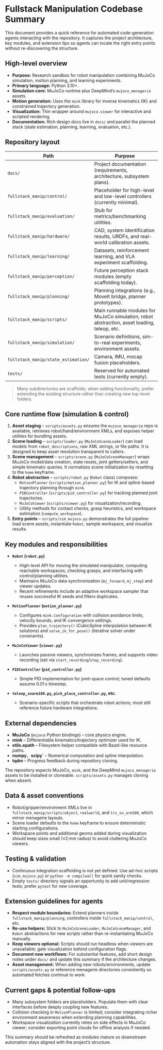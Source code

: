 # Fullstack Manipulation Codebase Summary

This document provides a quick reference for automated code-generation agents interacting with the repository. It captures the project architecture, key modules, and extension tips so agents can locate the right entry points without re-discovering the structure.

## High-level overview

- **Purpose:** Research sandbox for robot manipulation combining MuJoCo simulation, motion planning, and learning experiments.
- **Primary language:** Python 3.10+.
- **Simulation core:** MuJoCo runtime plus DeepMind’s `mujoco_menagerie` assets.
- **Motion generation:** Uses the `mink` library for inverse kinematics (IK) and constrained trajectory generation.
- **Visualization:** Thin wrapper around `mujoco.viewer` for interactive and scripted rendering.
- **Documentation:** Rich design docs live in `docs/` and parallel the planned stack (state estimation, planning, learning, evaluation, etc.).

## Repository layout

| Path | Purpose |
| --- | --- |
| `docs/` | Project documentation (requirements, architecture, subsystem plans). |
| `fullstack_manip/control/` | Placeholder for high-level and low-level controllers (currently minimal). |
| `fullstack_manip/evaluation/` | Stub for metrics/benchmarking utilities. |
| `fullstack_manip/hardware/` | CAD, system identification results, URDFs, and real-world calibration assets. |
| `fullstack_manip/learning/` | Datasets, reinforcement learning, and VLA experiment scaffolding. |
| `fullstack_manip/perception/` | Future perception stack modules (empty scaffolding today). |
| `fullstack_manip/planning/` | Planning integrations (e.g., MoveIt bridge, planner prototypes). |
| `fullstack_manip/scripts/` | Main runnable modules for MuJoCo simulation, robot abstraction, asset loading, teleop, etc. |
| `fullstack_manip/simulation/` | Scenario definitions, sim-to-real experiments, environment assets. |
| `fullstack_manip/state_estimation/` | Camera, IMU, mocap fusion placeholders. |
| `tests/` | Reserved for automated tests (currently empty). |

> Many subdirectories are scaffolds; when adding functionality, prefer extending the existing structure rather than creating new top-level folders.

## Core runtime flow (simulation & control)

1. **Asset staging** – `scripts/assets.py` ensures the `mujoco_menagerie` repo is available, retrieves robot/hand/environment XMLs, and exposes helper utilities for bundling assets.
2. **Scene loading** – `scripts/loader.py` (`MuJoCoSceneLoader`) can load models from `robot_descriptions`, raw XML strings, or file paths. It is designed to keep asset resolution transparent to callers.
3. **Scene management** – `scripts/scene.py` (`MuJoCoSceneManager`) wraps MuJoCo model/data creation, state resets, joint getters/setters, and simple kinematic queries. It normalizes scene initialization by resetting to the `home` keyframe.
4. **Robot abstraction** – `scripts/robot.py` (`Robot` class) composes:
   - `MotionPlanner` (`scripts/motion_planner.py`) for IK and spline-based trajectory planning through `mink`.
   - `PIDController` (`scripts/pid_controller.py`) for tracking planned joint trajectories.
   - `MuJoCoViewer` (`scripts/viewer.py`) for visualization/recording.
   - Utility methods for contact checks, grasp heuristics, and workspace estimation (`compute_workspace`).
5. **Entry points** – `scripts/sim_mujoco.py` demonstrates the full pipeline: load scene assets, instantiate `Robot`, sample workspace, and visualize results.

## Key modules and responsibilities

- **`Robot` (`robot.py`)**
  - High-level API for moving the simulated manipulator, computing reachable workspaces, checking grasps, and interfacing with control/planning utilities.
  - Maintains MuJoCo data synchronization (`mj_forward`, `mj_step`) and viewer updates.
  - Recent refinements include an adaptive workspace sampler that reuses successful IK seeds and filters duplicates.

- **`MotionPlanner` (`motion_planner.py`)**
  - Configures `mink.Configuration` with collision avoidance limits, velocity bounds, and IK convergence settings.
  - Provides `plan_trajectory()` (CubicSpline interpolation between IK solutions) and `solve_ik_for_pose()` (iterative solver under constraints).

- **`MuJoCoViewer` (`viewer.py`)**
  - Launches passive viewers, synchronizes frames, and supports video recording (set via `start_recording`/`stop_recording`).

- **`PIDController` (`pid_controller.py`)**
  - Simple PID implementation for joint-space control; tuned defaults assume 0.01 s timestep.

- **`teleop_soarm100.py`, `pick_place_controller.py`, etc.**
  - Scenario-specific scripts that orchestrate robot actions; most still reference future hardware integrations.

## External dependencies

- **MuJoCo** (`mujoco` Python bindings) – core physics engine.
- **mink** – Differentiable kinematics/trajectory optimizer used for IK.
- **etils.epath** – Filesystem helper compatible with Bazel-like resource paths.
- **numpy`, `scipy`** – Numerical computation and spline interpolation.
- **tqdm** – Progress feedback during repository cloning.

The repository expects MuJoCo, `mink`, and the DeepMind `mujoco_menagerie` assets to be installed or cloneable. `scripts/assets.py` manages cloning when absent.

## Data & asset conventions

- Robot/gripper/environment XMLs live in `fullstack_manip/scripts/object`, `realworld`, and `trs_so_arm100`, which mirror menagerie layouts.
- Scene loader defaults to the `home` keyframe to ensure deterministic starting configurations.
- Workspace points and additional geoms added during visualization should keep sizes small (≤2 mm radius) to avoid cluttering MuJoCo viewers.

## Testing & validation

- Continuous integration scaffolding is not yet defined. Use ad-hoc scripts (`sim_mujoco.py`) or `python -m compileall` for quick sanity checks.
- Empty `tests/` directory signals an opportunity to add unit/regression tests; prefer `pytest` for new coverage.

## Extension guidelines for agents

- **Respect module boundaries:** Extend planners inside `fullstack_manip/planning`, controllers inside `fullstack_manip/control`, etc.
- **Re-use helpers:** Stick to `MuJoCoSceneLoader`, `MuJoCoSceneManager`, and `Robot` abstractions for new scripts rather than re-instantiating MuJoCo manually.
- **Keep viewers optional:** Scripts should run headless when viewers are unavailable; gate visualization behind configuration flags.
- **Document new workflows:** For substantial features, add short design notes under `docs/` and update this summary if the architecture changes.
- **Asset management:** When adding new robots/environments, update `scripts/assets.py` or reference menagerie directories consistently so automated fetches continue to work.

## Current gaps & potential follow-ups

- Many subsystem folders are placeholders. Populate them with clear interfaces before deeply coupling new features.
- Collision checking in `MotionPlanner` is limited; consider integrating richer environment awareness when extending planning capabilities.
- Workspace visualization currently relies on side effects in MuJoCo viewer; consider exporting point clouds for offline analysis if needed.

This summary should be refreshed as modules mature so downstream automation stays aligned with the project’s structure.
